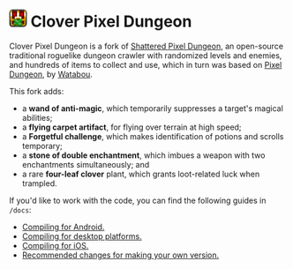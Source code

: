 # ![icon](desktop/src/main/assets/icons/icon_32.png) Clover Pixel Dungeon

Clover Pixel Dungeon is a fork of [Shattered Pixel Dungeon](https://shatteredpixel.com/shatteredpd/), an open-source traditional roguelike dungeon crawler with randomized levels and enemies, and hundreds of items to collect and use, which in turn was based on [Pixel Dungeon](https://github.com/00-Evan/pixel-dungeon-gradle), by [Watabou](https://www.watabou.ru).

This fork adds:

- a **wand of anti-magic**, which temporarily suppresses a target's magical abilities;
- a **flying carpet artifact**, for flying over terrain at high speed;
- a **Forgetful challenge**, which makes identification of potions and scrolls temporary;
- a **stone of double enchantment**, which imbues a weapon with two enchantments simultaneously; and
- a rare **four-leaf clover** plant, which grants loot-related luck when trampled.


If you'd like to work with the code, you can find the following guides in `/docs`:

- [Compiling for Android.](docs/getting-started-android.md)
- [Compiling for desktop platforms.](docs/getting-started-desktop.md)
- [Compiling for iOS.](docs/getting-started-ios.md)
- [Recommended changes for making your own version.](docs/recommended-changes.md)
